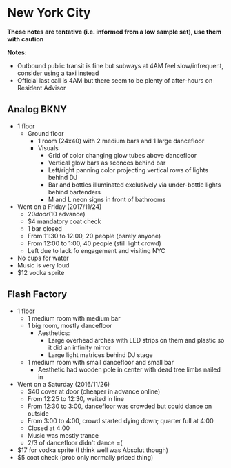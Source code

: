 # New York City
**These notes are tentative (i.e. informed from a low sample set), use them with caution**

**Notes:**

- Outbound public transit is fine but subways at 4AM feel slow/infrequent, consider using a taxi instead
- Official last call is 4AM but there seem to be plenty of after-hours on Resident Advisor

## Analog BKNY
- 1 floor
    - Ground floor
        - 1 room (24x40) with 2 medium bars and 1 large dancefloor
        - Visuals
            - Grid of color changing glow tubes above dancefloor
            - Vertical glow bars as sconces behind bar
            - Left/right panning color projecting vertical rows of lights behind DJ
            - Bar and bottles illuminated exclusively via under-bottle lights behind bartenders
            - M and L neon signs in front of bathrooms
- Went on a Friday (2017/11/24)
    - $20 door ($10 advance)
    - $4 mandatory coat check
    - 1 bar closed
    - From 11:30 to 12:00, 20 people (barely anyone)
    - From 12:00 to 1:00, 40 people (still light crowd)
    - Left due to lack fo engagement and visiting NYC
- No cups for water
- Music is very loud
- $12 vodka sprite

## Flash Factory
- 1 floor
    - 1 medium room with medium bar
    - 1 big room, mostly dancefloor
        - Aesthetics:
            - Large overhead arches with LED strips on them and plastic so it did an infinity mirror
            - Large light matrices behind DJ stage
    - 1 medium room with small dancefloor and small bar
        - Aesthetic had wooden pole in center with dead tree limbs nailed in
- Went on a Saturday (2016/11/26)
    - $40 cover at door (cheaper in advance online)
    - From 12:25 to 12:30, waited in line
    - From 12:30 to 3:00, dancefloor was crowded but could dance on outside
    - From 3:00 to 4:00, crowd started dying down; quarter full at 4:00
    - Closed at 4:00
    - Music was mostly trance
    - 2/3 of dancefloor didn't dance =(
- $17 for vodka sprite (I think well was Absolut though)
- $5 coat check (prob only normally priced thing)
